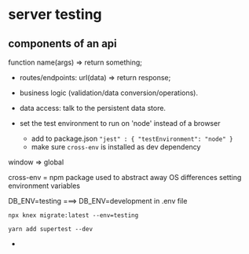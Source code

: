# server testing

## components of an api

function name(args) => return something;

- routes/endpoints: url(data) => return response;
- business logic (validation/data conversion/operations).
- data access: talk to the persistent data store.

- set the test environment to run on 'node' instead of a browser
    - add to package.json 
    `"jest" : {
        "testEnvironment": "node"
    }
    `
    - make sure `cross-env` is installed as dev dependency

window => global

cross-env = npm package used to abstract away OS differences setting environment variables

DB_ENV=testing ===> DB_ENV=development in .env file

`npx knex migrate:latest --env=testing`

`yarn add supertest --dev`

- 
